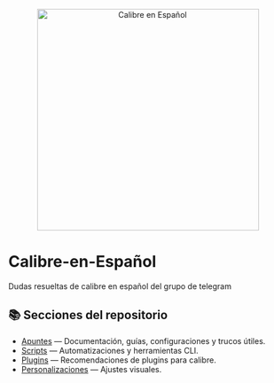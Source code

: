 <p align="center">
  <img src="https://raw.githubusercontent.com/Dunhill69/Calibre-en-Espa-ol/main/calibre%20en%20espa%C3%B1ol.png" alt="Calibre en Español" width="400"/>
</p>

# Calibre-en-Español
Dudas resueltas de calibre en español del grupo de telegram


## 📚 Secciones del repositorio

- [Apuntes](apuntes/) — Documentación, guías, configuraciones y trucos útiles.
- [Scripts](scripts/) — Automatizaciones y herramientas CLI.
- [Plugins](plugins/) — Recomendaciones de plugins para calibre.
- [Personalizaciones](personalizaciones/) — Ajustes visuales.
